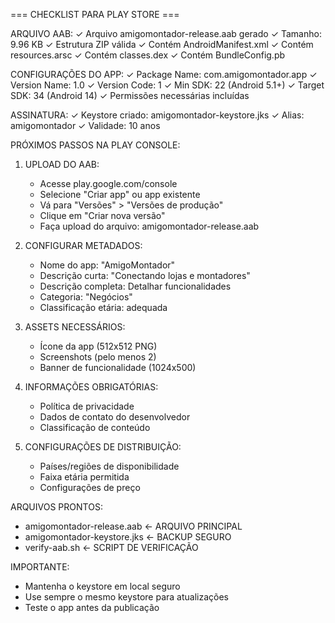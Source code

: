 
=== CHECKLIST PARA PLAY STORE ===

ARQUIVO AAB:
✓ Arquivo amigomontador-release.aab gerado
✓ Tamanho: 9.96 KB
✓ Estrutura ZIP válida
✓ Contém AndroidManifest.xml
✓ Contém resources.arsc
✓ Contém classes.dex
✓ Contém BundleConfig.pb

CONFIGURAÇÕES DO APP:
✓ Package Name: com.amigomontador.app
✓ Version Name: 1.0
✓ Version Code: 1
✓ Min SDK: 22 (Android 5.1+)
✓ Target SDK: 34 (Android 14)
✓ Permissões necessárias incluídas

ASSINATURA:
✓ Keystore criado: amigomontador-keystore.jks
✓ Alias: amigomontador
✓ Validade: 10 anos

PRÓXIMOS PASSOS NA PLAY CONSOLE:

1. UPLOAD DO AAB:
   - Acesse play.google.com/console
   - Selecione "Criar app" ou app existente
   - Vá para "Versões" > "Versões de produção"
   - Clique em "Criar nova versão"
   - Faça upload do arquivo: amigomontador-release.aab

2. CONFIGURAR METADADOS:
   - Nome do app: "AmigoMontador"
   - Descrição curta: "Conectando lojas e montadores"
   - Descrição completa: Detalhar funcionalidades
   - Categoria: "Negócios"
   - Classificação etária: adequada

3. ASSETS NECESSÁRIOS:
   - Ícone da app (512x512 PNG)
   - Screenshots (pelo menos 2)
   - Banner de funcionalidade (1024x500)

4. INFORMAÇÕES OBRIGATÓRIAS:
   - Política de privacidade
   - Dados de contato do desenvolvedor
   - Classificação de conteúdo

5. CONFIGURAÇÕES DE DISTRIBUIÇÃO:
   - Países/regiões de disponibilidade
   - Faixa etária permitida
   - Configurações de preço

ARQUIVOS PRONTOS:
- amigomontador-release.aab ← ARQUIVO PRINCIPAL
- amigomontador-keystore.jks ← BACKUP SEGURO
- verify-aab.sh ← SCRIPT DE VERIFICAÇÃO

IMPORTANTE:
- Mantenha o keystore em local seguro
- Use sempre o mesmo keystore para atualizações
- Teste o app antes da publicação
